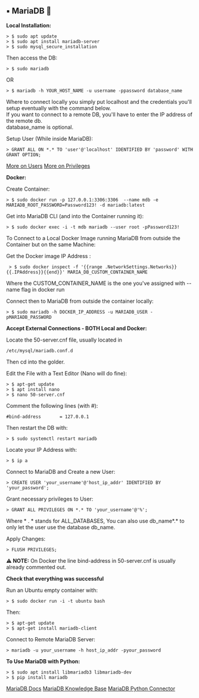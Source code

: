## ▪️ MariaDB 🦭

**Local Installation:**
	
	> $ sudo apt update
	> $ sudo apt install mariadb-server
	> $ sudo mysql_secure_installation

Then access the DB:

	> $ sudo mariadb
	
OR

	> $ mariadb -h YOUR_HOST_NAME -u username -ppassword database_name

Where to connect locally you simply put localhost and the credentials you'll setup eventually with the command below.
<br>
If you want to connect to a remote DB, you'll have to enter the IP address of the remote db.
<br>
database_name is optional.

Setup User (While inside MariaDB):

	> GRANT ALL ON *.* TO 'user'@'localhost' IDENTIFIED BY 'password' WITH GRANT OPTION;

[More on Users](https://mariadb.com/kb/en/create-user/)
[More on Privileges](https://mariadb.com/kb/en/grant/)

**Docker:**

Create Container:

	> $ sudo docker run -p 127.0.0.1:3306:3306  --name mdb -e MARIADB_ROOT_PASSWORD=Password123! -d mariadb:latest

Get into MariaDB CLI (and into the Container running it):

	> $ sudo docker exec -i -t mdb mariadb --user root -pPassword123!

To Connect to a Local Docker Image running MariaDB from outside the Container but on the same Machine:

Get the Docker image IP Address :

	 > $ sudo docker inspect -f '{{range .NetworkSettings.Networks}}{{.IPAddress}}{{end}}' MARIA_DB_CUSTOM_CONTAINER_NAME

Where the CUSTOM_CONTAINER_NAME is the one you've assigned with --name flag in docker run

Connect then to MariaDB from outside the container locally:

	> $ sudo mariadb -h DOCKER_IP_ADDRESS -u MARIADB_USER -pMARIADB_PASSWORD

**Accept External Connections - BOTH Local and Docker:**

Locate the 50-server.cnf file, usually located in 
	
	/etc/mysql/mariadb.conf.d 

Then cd into the golder.

Edit the File with a Text Editor (Nano will do fine):

	> $ apt-get update
	> $ apt install nano
	> $ nano 50-server.cnf

Comment the following lines (with #):

	#bind-address 		= 127.0.0.1 

Then restart the DB with:

	> $ sudo systemctl restart mariadb

Locate your IP Address with:

	> $ ip a

Connect to MariaDB and Create a new User:

	> CREATE USER 'your_username'@'host_ip_addr' IDENTIFIED BY 'your_password';

Grant necessary privileges to User:

	> GRANT ALL PRIVILEGES ON *.* TO 'your_username'@'%';

Where * . * stands for ALL_DATABASES, You can also use db_name*.* to only let the user use the database db_name.

Apply Changes:

	> FLUSH PRIVILEGES;

**⚠️  NOTE:** On Docker the line bind-address in 50-server.cnf is usually already commented out.
	
**Check that everything was successful**

Run an Ubuntu empty container with:

	> $ sudo docker run -i -t ubuntu bash
	
Then:

	> $ apt-get update
	> $ apt-get install mariadb-client

Connect to Remote MariaDB Server:

	> mariadb -u your_username -h host_ip_addr -pyour_password

**To Use MariaDB with Python:**

	> $ sudo apt install libmariadb3 libmariadb-dev
	> $ pip install mariadb

[MariaDB Docs](https://mariadb.com/kb/en/documentation/)
[MariaDB Knowledge Base](https://mariadb.com/kb/en/)
[MariaDB Python Connector](https://mariadb.com/resources/blog/how-to-connect-python-programs-to-mariadb/)
